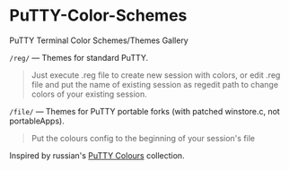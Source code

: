 PuTTY-Color-Schemes
===================

PuTTY Terminal Color Schemes/Themes Gallery

``/reg/`` — Themes for standard PuTTY.
>Just execute .reg file to create new session with colors,
>or edit .reg file and put the name of existing session as regedit path to change colors of your existing session.

``/file/`` — Themes for PuTTY portable forks (with patched winstore.c, not portableApps).
>Put the colours config to the beginning of your session's file

Inspired by russian's [PuTTY Colours](http://putty.org.ru/themes/index.html) collection.
